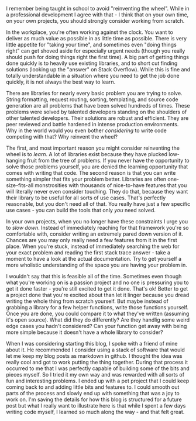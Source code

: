 <!--META--
author: Sean K Smith
created: 2019-05-12T13:02:32Z
edited: 2019-05-12T13:02:32Z
title: Reinvent the Wheel (Sometimes)
subtitle: becoming a better programmer by doing what's already done
tags:
  - learning
--END-->
I remember being taught in school to avoid "reinventing the wheel". While in a professional development I agree with that - I think that on your own time, on your own projects, you should strongly consider working from scratch.
<!--BREAK-->
In the workplace, you're often working against the clock. You want to deliver as much value as possible in as little time as possible. There is very little appetite for "taking your time", and sometimes even "doing things right" can get shoved aside for especially urgent needs (though you really should push for doing things right the first time). A big part of getting things done quickly is to heavily use existing libraries, and to short cut finding solutions (looking up the "answer" on Stack Overflow). While this is fine and totally understandable in a situation where you need to get the job done quickly, it is not always the best way to learn.

There are libraries for nearly every basic problem you are trying to solve. String formatting, request routing, sorting, templating, and source code generation are all problems that have been solved hundreds of times. These problems were solved by talented developers standing on the shoulders of other talented developers. Their solutions are robust and efficient. They are peer reviewed and battle hardened in intense production environments. Why in the world would you even bother *considering* to write code competing with that? Why reinvent the wheel?

The first, and most important reason you might consider reinventing the wheel is to *learn*. A lot of libraries exist because they have plucked low-hanging fruit from the tree of problems. If you never have the opportunity to solve those problems yourself, you are denied the learning opportunity that comes with writing that code. The second reason is that you can write something simpler that fits your problem better. Libraries are often one-size-fits-all monstrosities with thousands of nice-to-have features that you will literally never even consider touching. They do that, because they want their library to be useful for all sorts of use cases. That's perfectly reasonable, but you don't need all of that. You really have just a few specific use cases - you can build the tools that only *you* need solved.

In your own projects, when you no longer have these constraints I urge you to *slow down*. Instead of immediately reaching for that framework you're so comfortable with, consider writing an extremely pared down version of it. Chances are you may only really need a few features from it in the first place. When you're stuck, instead of immediately searching the web for your exact problem and reading the first stack trace answer - take a moment to have a look at the actual documentation. Try to get yourself a more wholistic understanding of the space you are having your problem in.

I wouldn't say that this is feasible all of the time. Sometimes even though what you're working on is a passion project and no one is pressuring you to get it done faster - you're still excited to get it done. That's ok! Better to get a project done that you're excited about than let it linger because you dread writing the whole thing from scratch yourself. But maybe instead of grabbing a library for a few helper functions, write those functions yourself. Once you are done, you could compare it to what they've written (assuming it's open source). What did they do differently? Are they handlig some weird edge cases you hadn't considered? Can your function get away with being more simple because it doesn't have a whole library to consider?

When I was considering starting this blog, I spoke with a friend of mine about it. He recommended I consider using a stack of software that would let me keep my blog posts as markdown in github. I thought the idea was really cool and got to work putting the thing together. During that process it occurred to me that I was perfectly capable of building some of the bits and pieces myself. So I tried it my own way and was rewarded with all sorts of fun and interesting problems. I ended up with a pet project that I could keep coming back to and adding little bits and features to. I could smooth out parts of the process and slowly end up with something that was a joy to work on. I'm saving the details for how this blog is structured for a future post but what I really want to illustrate here is that while I spent a few days writing code myself, I learned so much along the way - and that felt great.